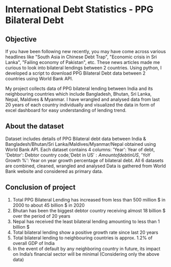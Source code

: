 # International Debt Statistics - PPG Bilateral Debt

## Objective

If you have been following new recently, you may have come across various headlines like "South Asia in Chinese Debt Trap", "Economic crisis in Sri Lanka", "Failing economy of Pakistan", etc. These news articles made me curious to look into bilateral lendings between 2 countries. Using python, I developed a script to download PPG Bilateral Debt data between 2 countries using World Bank API.

My project collects data of PPG bilateral lending between India and its neighbouring countries which include Bangladesh, Bhutan, Sri Lanka, Nepal, Maldives & Myanmar. I have wrangled and analysed data from last 20 years of each country individually and visualized the data in form of excel dashboard for easy understanding of lending trend. 

## About the dataset

Dataset includes details of PPG Bilateral debt data between India & Bangladesh/Bhutan/Sri Lanka/Maldives/Myanmar/Nepal obtained using World Bank API. Each dataset contains 4 columns: 'Year': Year of debt, 'Debtor': Debtor country code,'Debt in US$': Amount of debt in US$, 'YoY Growth %': Year on year growth percentage of bilateral debt.
All 6 datasets are combined, cleaned, wrangled and analysed
Data is gathered from World Bank website and considered as primary data.

## Conclusion of project

1) Total PPG Bilateral Lending has increased from less than 500 million $ in 2000 to about 45 billion $ in 2020
2) Bhutan has been the biggest debtor country receiving almost 18 billion $ over the period of 20 years
3) Nepal has received the least bilateral lending amounting to less than 1 billion $
4) Total bilateral lending show a positive growth rate since last 20 years
5) Total bilateral lending to neighbouring countries is approx. 1.2% of overall GDP of India 
6) In the event of default by any neighboring country in future, its impact on India’s financial sector will be minimal (Considering only the above data)
